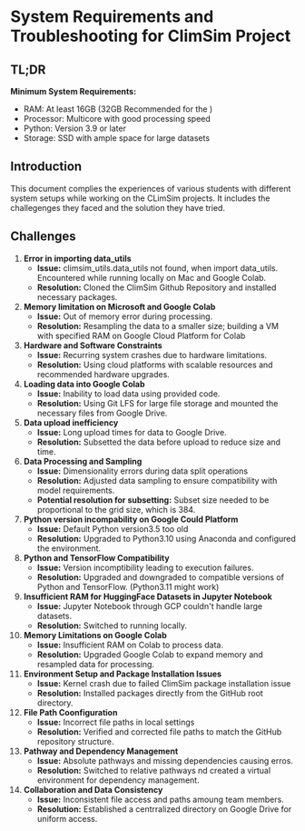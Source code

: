 # **System Requirements and Troubleshooting for ClimSim Project**
## **TL;DR**
**Minimum System Requirements:** <br>
- RAM: At least 16GB (32GB Recommended for the )
- Processor: Multicore with good processing speed
- Python: Version 3.9 or later
- Storage: SSD with ample space for large datasets

## **Introduction** <br>
This document complies the experiences of various students with different system setups while working on the CLimSim projects. 
It includes the challegenges they faced and the solution they have tried. 

## **Challenges**
1. **Error in importing data_utils**
   - **Issue:** climsim_utils.data_utils not found, when import data_utils. Encountered while running locally on Mac and Google Colab.
   - **Resolution:** Cloned the ClimSim Github Repository and installed necessary packages.
2. **Memory limitation on Microsoft and Google Colab**
   - **Issue:** Out of memory error during processing.
   - **Resolution:** Resampling the data to a smaller size; building a VM with specified RAM on Google Cloud Platform for Colab
3. **Hardware and Software Constraints**
   - **Issue:** Recurring system crashes due to hardware limitations.
   - **Resolution:** Using cloud platforms with scalable resources and recommended hardware upgrades.
4. **Loading data into Google Colab**
   - **Issue:** Inability to load data using provided code.
   - **Resolution:** Using Git LFS for large file storage and mounted the necessary files from Google Drive.
5. **Data upload inefficiency**
   - **Issue:** Long upload times for data to Google Drive.
   - **Resolution:** Subsetted the data before upload to reduce size and time.
6. **Data Processing and Sampling**
   - **Issue:** Dimensionality errors during data split operations
   - **Resolution:** Adjusted data sampling to ensure compatibility with model requirements.
   - **Potential resolution for subsetting:** Subset size needed to be proportional to the grid size, which is 384.
7. **Python version incompability on Google Could Platform**
   - **Issue:** Default Python version3.5 too old
   - **Resolution:** Upgraded to Python3.10 using Anaconda and configured the environment.
8. **Python and TensorFlow Compatibility**
   - **Issue:** Version incomptibility leading to execution failures.
   - **Resolution:** Upgraded and downgraded to compatible versions of Python and TensorFlow. (Python3.11 might work)
9. **Insufficient RAM for HuggingFace Datasets in Jupyter Notebook**
   - **Issue:** Jupyter Notebook through GCP couldn't handle large datasets.
   - **Resolution:** Switched to running locally.
10. **Memory Limitations on Google Colab**
    - **Issue:** Insufficient RAM on Colab to process data.
    - **Resolution:** Upgraded Google Colab to expand memory and resampled data for processing. 
11. **Environment Setup and Package Installation Issues**
    - **Issue:** Kernel crash due to failed ClimSim package installation issue
    - **Resolution:** Installed packages directly from the GitHub root directory.
12. **File Path Coonfiguration**
    - **Issue:** Incorrect file paths in local settings
    - **Resolution:** Verified and corrected file paths to match the GitHub repository structure.
13. **Pathway and Dependency Management**
    - **Issue:** Absolute pathways and missing dependencies causing erros.
    - **Resolution:** Switched to relative pathways nd created a virtual environment for dependency management.
14. **Collaboration and Data Consistency**
    - **Issue:** Inconsistent file access and paths amoung team members.
    - **Resolution:** Established a centrralized directory on Google Drive for uniform access. 
  
   
